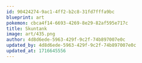 ```yaml
---
id: 90424274-9ac1-4ff2-b2c8-31fd7fffa9bc
blueprint: art
pokemon: cbca4f14-6693-4269-8e29-82af595e717c
title: Skuntank
image: art/435.png
author: 4d8d6ede-5963-429f-9c2f-74b897007e0c
updated_by: 4d8d6ede-5963-429f-9c2f-74b897007e0c
updated_at: 1716645556
---
```

